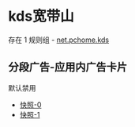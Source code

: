 # kds宽带山

存在 1 规则组 - [net.pchome.kds](/src/apps/net.pchome.kds.ts)

## 分段广告-应用内广告卡片

默认禁用

- [快照-0](https://i.gkd.li/import/13043221)
- [快照-1](https://i.gkd.li/import/13049609)
